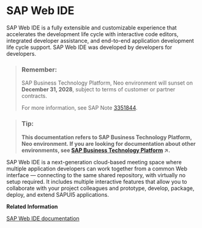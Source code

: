 <!-- loio43ca1e9e90764dc19191d15b06466fd0 -->

# SAP Web IDE

SAP Web IDE is a fully extensible and customizable experience that accelerates the development life cycle with interactive code editors, integrated developer assistance, and end-to-end application development life cycle support. SAP Web IDE was developed by developers for developers.

> ### Remember:  
> SAP Business Technology Platform, Neo environment will sunset on **December 31, 2028**, subject to terms of customer or partner contracts.
> 
> For more information, see SAP Note [3351844](https://launchpad.support.sap.com/#/notes/3351844).

> ### Tip:  
> **This documentation refers to SAP Business Technology Platform, Neo environment. If you are looking for documentation about other environments, see [SAP Business Technology Platform](https://help.sap.com/viewer/65de2977205c403bbc107264b8eccf4b/Cloud/en-US/6a2c1ab5a31b4ed9a2ce17a5329e1dd8.html "SAP Business Technology Platform (SAP BTP) is an integrated offering comprised of four technology portfolios: database and data management, application development and integration, analytics, and intelligent technologies. The platform offers users the ability to turn data into business value, compose end-to-end business processes, and build and extend SAP applications quickly.") :arrow_upper_right:.**

SAP Web IDE is a next-generation cloud-based meeting space where multiple application developers can work together from a common Web interface — connecting to the same shared repository, with virtually no setup required. It includes multiple interactive features that allow you to collaborate with your project colleagues and prototype, develop, package, deploy, and extend SAPUI5 applications.

**Related Information**  


[SAP Web IDE documentation](https://help.sap.com/viewer/825270ffffe74d9f988a0f0066ad59f0/CF/en-US)

